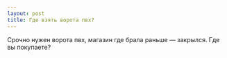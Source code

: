 ```yaml
---
layout: post 
title: Где взять ворота пвх? 
--- 
```

Срочно нужен ворота пвх, магазин где брала раньше — закрылся. Где вы покупаете?